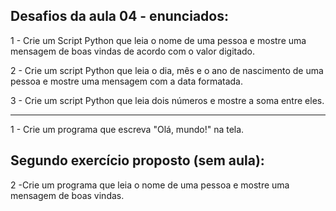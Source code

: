 ## Desafios da aula 04 - enunciados:

1 - Crie um Script Python que leia o nome de uma pessoa e mostre uma mensagem de boas vindas de acordo com o valor digitado.

2 - Crie um script Python que leia o dia, mês e o ano de nascimento de uma pessoa e mostre uma mensagem com a data formatada.

3 - Crie um script Python que leia dois números e mostre a soma entre eles.

---



1 - Crie um programa que escreva "Olá, mundo!" na tela.

## Segundo exercício proposto (sem aula):
2 -Crie um programa que leia o nome de uma pessoa e mostre uma mensagem de boas vindas.

